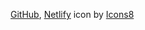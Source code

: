 <a target="_blank" href="https://icons8.com/icon/16318/github">GitHub</a>,
<a target="_blank" href="https://icons8.com/icon/YsPdguLCFOMH/netlify-a-cloud-computing-company-that-offers-hosting-and-serverless-backend-services-for-static-websites.">Netlify</a>
 icon by <a target="_blank" href="https://icons8.com">Icons8</a>